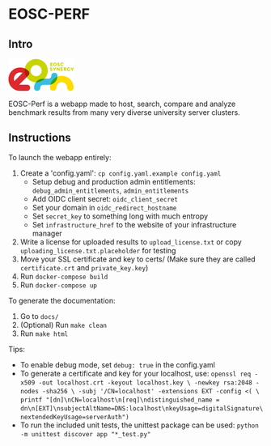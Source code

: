 # EOSC-PERF

## Intro
![](docs/source/eosc%20synergy%20logo.png)

EOSC-Perf is a webapp made to host, search, compare and analyze benchmark results from many very diverse university server clusters.

## Instructions

To launch the webapp entirely:
1. Create a 'config.yaml': `cp config.yaml.example config.yaml`
    * Setup debug and production admin entitlements: `debug_admin_entitlements`, `admin_entitlements`
    * Add OIDC client secret: `oidc_client_secret`
    * Set your domain in `oidc_redirect_hostname`
    * Set `secret_key` to something long with much entropy
    * Set `infrastructure_href` to the website of your infrastructure manager
1. Write a license for uploaded results to `upload_license.txt` or copy `uploading_license.txt.placeholder` for testing
1. Move your SSL certificate and key to certs/ (Make sure they are called `certificate.crt` and `private_key.key`)
1. Run `docker-compose build`
1. Run `docker-compose up`

To generate the documentation:
1. Go to `docs/`
2. (Optional) Run `make clean`
3. Run `make html`

Tips:
- To enable debug mode, set `debug: true` in the config.yaml
- To generate a certificate and key for your localhost, use:
`openssl req -x509 -out localhost.crt -keyout localhost.key \
  -newkey rsa:2048 -nodes -sha256 \
  -subj '/CN=localhost' -extensions EXT -config <( \
   printf "[dn]\nCN=localhost\n[req]\ndistinguished_name = dn\n[EXT]\nsubjectAltName=DNS:localhost\nkeyUsage=digitalSignature\nextendedKeyUsage=serverAuth")`
- To run the included unit tests, the unittest package can be used:
  `python -m unittest discover app "*_test.py"`
